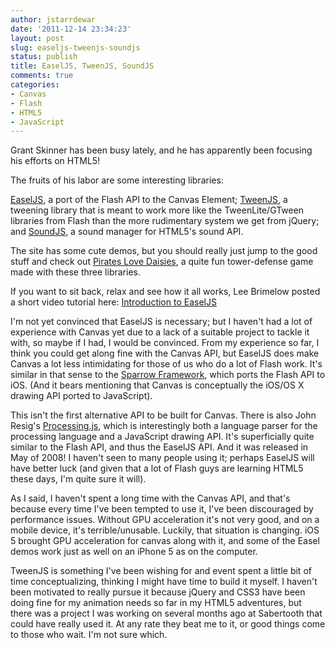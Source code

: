 ```yaml
---
author: jstarrdewar
date: '2011-12-14 23:34:23'
layout: post
slug: easeljs-tweenjs-soundjs
status: publish
title: EaselJS, TweenJS, SoundJS
comments: true
categories:
- Canvas
- Flash
- HTML5
- JavaScript
---
```


Grant Skinner has been busy lately, and he has apparently been focusing his
efforts on HTML5!

The fruits of his labor are some interesting libraries:

[EaselJS](http://easeljs.com), a port of the Flash API to the Canvas Element;
[TweenJS](http://tweenjs.com), a tweening library that is meant to work more
like the TweenLite/GTween libraries from Flash than the more rudimentary
system we get from jQuery; and [SoundJS](http://soundjs.com), a sound manager for
HTML5's sound API.
<!-- more -->
The site has some cute demos, but you should really just jump to the good
stuff and check out [Pirates Love Daisies](http://www.pirateslovedaisies.com),
a quite fun tower-defense game made with these three libraries.

If you want to sit back, relax and see how it all works, Lee Brimelow posted a
short video tutorial here: [Introduction to EaselJS](http://gotoandlearn.com/play.php?id=152)

I'm not yet convinced that EaselJS is necessary; but I haven't had a lot of
experience with Canvas yet due to a lack of a suitable project to tackle it
with, so maybe if I had, I would be convinced. From my experience so far, I
think you could get along fine with the Canvas API, but EaselJS does make
Canvas a lot less intimidating for those of us who do a lot of Flash work.
It's similar in that sense to the [Sparrow Framework](http://www.sparrow-framework.org), which ports the Flash API to iOS. (And it bears mentioning
that Canvas is conceptually the iOS/OS X drawing API ported to JavaScript).

This isn't the first alternative API to be built for Canvas. There is also
John Resig's [Processing.js](http://ejohn.org/blog/processingjs/), which is
interestingly both a language parser for the processing language and a
JavaScript drawing API. It's superficially quite similar to the Flash API, and
thus the EaselJS API. And it was released in May of 2008! I haven't seen to
many people using it; perhaps EaselJS will have better luck (and given that a
lot of Flash guys are learning HTML5 these days, I'm quite sure it will).

As I said, I haven't spent a long time with the Canvas API, and that's because
every time I've been tempted to use it, I've been discouraged by performance
issues. Without GPU acceleration it's not very good, and on a mobile device,
it's terrible/unusable. Luckily, that situation is changing. iOS 5 brought GPU
acceleration for canvas along with it, and some of the Easel demos work just
as well on an iPhone 5 as on the computer.

TweenJS is something I've been wishing for and event spent a little bit of
time conceptualizing, thinking I might have time to build it myself. I haven't
been motivated to really pursue it because jQuery and CSS3 have been doing
fine for my animation needs so far in my HTML5 adventures, but there was a
project I was working on several months ago at Sabertooth that could have
really used it. At any rate they beat me to it, or good things come to those
who wait. I'm not sure which.

